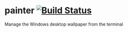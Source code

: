 # painter [![Build Status](https://travis-ci.org/lptstr/painter.svg?branch=master)](https://travis-ci.org/lptstr/painter)
Manage the Windows desktop wallpaper from the terminal
